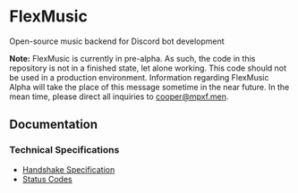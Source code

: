 # FlexMusic
Open-source music backend for Discord bot development

**Note:** FlexMusic is currently in pre-alpha. As such, the code in this repository is not in a finished state, let alone working. This code should not be used in a production environment. Information regarding FlexMusic Alpha will take the place of this message sometime in the near future. In the mean time, please direct all inquiries to [cooper@mpxf.men](mailto:cooper@mpxf.men).

## Documentation
### Technical Specifications
- [Handshake Specification](https://github.com/89mpxf/FlexMusic/blob/main/docs/HANDSHAKE.md)
- [Status Codes](https://github.com/89mpxf/FlexMusic/blob/main/docs/STATUS_CODES.md)
